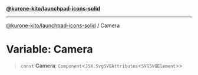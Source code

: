 [**@kurone-kito/launchpad-icons-solid**](../README.md)

***

[@kurone-kito/launchpad-icons-solid](../globals.md) / Camera

# Variable: Camera

> `const` **Camera**: `Component`\<`JSX.SvgSVGAttributes`\<`SVGSVGElement`\>\>
